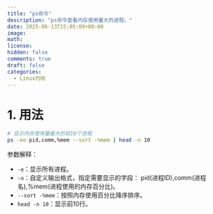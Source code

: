 ```yaml
---
title: "ps命令"
description: "ps命令查看内存使用量大的进程。" 
date: 2025-06-13T15:05:09+08:00
image: 
math: 
license: 
hidden: false
comments: true
draft: false
categories: 
  - Linux内核
---
```


# 1. 用法  
```bash
# 显示内存使用量最大的前10个进程
ps -eo pid,comm,%mem --sort -%mem | head -n 10
```
参数解释：
- `-e`：显示所有进程。  
- `-o`：自定义输出格式，指定需要显示的字段：  pid(进程ID),comm(进程名),%mem(进程使用的内存百分比)。  
- `--sort -%mem`：按照内存使用百分比降序排序。  
- `head -n 10`：显示前10行。  